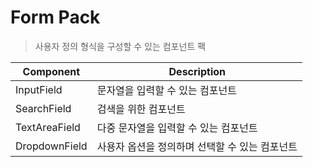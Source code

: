 # Form Pack
> 사용자 정의 형식을 구성할 수 있는 컴포넌트 팩

|Component|Description|
|---|---|
|InputField|문자열을 입력할 수 있는 컴포넌트|
|SearchField|검색을 위한 컴포넌트|
|TextAreaField|다중 문자열을 입력할 수 있는 컴포넌트|
|DropdownField|사용자 옵션을 정의하며 선택할 수 있는 컴포넌트|